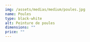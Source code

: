 ```yaml
---
img: /assets/medias/medium/poules.jpg
name: Poules
type: black-white
alt: Peinture de poules
dimensions: ""
price: ""
---
```

